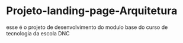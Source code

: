 # Projeto-landing-page-Arquitetura
esse é o projeto de desenvolvimento do modulo base do curso de tecnologia da escola DNC
